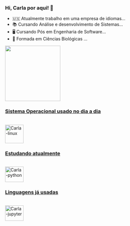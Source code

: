 ### Hi, Carla por aqui!  👋

- 🇺🇸  Atualmente trabalho em uma empresa de idiomas...
- 📚  Cursando Análise e desenvolvimento de Sistemas...
- 🖥️  Cursando Pós em Engenharia de Software...
- 🌱  Formada em Ciências Biológicas ...

 <div>
  <a href="https://github.com/carlaallmeida">
  <img height="180em" src="https://github-readme-stats.vercel.app/api?username=carlaallmeida&show_icons=true&theme=tokyonight&include_all_commits=true&count_private=true"/>
 <div> 
  
  ### Sistema Operacional usado no dia a dia 
   
  <div style="display: inline_block"><br> 
  <img align="center" alt="Carla-linux" right="50" width="60" src="https://cdn.jsdelivr.net/gh/devicons/devicon/icons/linux/linux-original.svg" />
 
  ###  Estudando atualmente

  <div style="display: inline_block"><br> 
  <img align="center" alt="Carla-python" height="50" width="60" <img src="https://cdn.jsdelivr.net/gh/devicons/devicon/icons/python/python-original.svg">  
    
  ### Linguagens já usadas
   
  <div style="display: inline_block"><br>  
  <img align="center" alt="Carla-jupyter" height="50" width="60" src="https://cdn.jsdelivr.net/gh/devicons/devicon/icons/jupyter/jupyter-original-wordmark.svg" /> 
